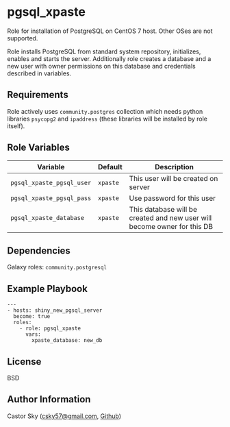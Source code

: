pgsql_xpaste
=========

Role for installation of PostgreSQL on CentOS 7 host. Other OSes are not supported.

Role installs PostgreSQL from standard system repository, initializes, enables and starts the server. Additionally role creates a database and a new user with owner permissions on this database and credentials described in variables.

Requirements
------------

Role actively uses `community.postgres` collection which needs python libraries `psycopg2` and `ipaddress` (these libraries will be installed by role itself).

Role Variables
--------------

|Variable| Default| Description|
|-------------------|--------|--|
| `pgsql_xpaste_pgsql_user` | `xpaste` | This user will be created on server |
| `pgsql_xpaste_pgsql_pass` | `xpaste` | Use password for this user|
| `pgsql_xpaste_database` | `xpaste` | This database will be created and new user will become owner for this DB |

Dependencies
------------

Galaxy roles: `community.postgresql`

Example Playbook
----------------

    ---
    - hosts: shiny_new_pgsql_server
      become: true
      roles:
        - role: pgsql_xpaste
          vars:
            xpaste_database: new_db

License
-------

BSD

Author Information
------------------

Castor Sky (csky57@gmail.com, [Github](https://github.com/castorsky))
